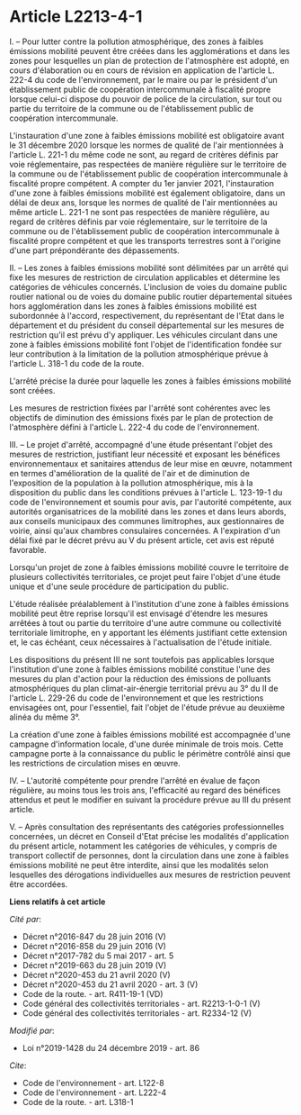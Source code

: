 # Article L2213-4-1

I. – Pour lutter contre la pollution atmosphérique, des zones à faibles émissions mobilité peuvent être créées dans les
agglomérations et dans les zones pour lesquelles un plan de protection de l'atmosphère est adopté, en cours d'élaboration ou
en cours de révision en application de l'article L. 222-4 du code de l'environnement, par le maire ou par le président d'un
établissement public de coopération intercommunale à fiscalité propre lorsque celui-ci dispose du pouvoir de police de la
circulation, sur tout ou partie du territoire de la commune ou de l'établissement public de coopération intercommunale.

L'instauration d'une zone à faibles émissions mobilité est obligatoire avant le 31 décembre 2020 lorsque les normes de
qualité de l'air mentionnées à l'article L. 221-1 du même code ne sont, au regard de critères définis par voie réglementaire,
pas respectées de manière régulière sur le territoire de la commune ou de l'établissement public de coopération
intercommunale à fiscalité propre compétent. A compter du 1er janvier 2021, l'instauration d'une zone à faibles émissions
mobilité est également obligatoire, dans un délai de deux ans, lorsque les normes de qualité de l'air mentionnées au même
article L. 221-1 ne sont pas respectées de manière régulière, au regard de critères définis par voie réglementaire, sur le
territoire de la commune ou de l'établissement public de coopération intercommunale à fiscalité propre compétent et que les
transports terrestres sont à l'origine d'une part prépondérante des dépassements.

II. – Les zones à faibles émissions mobilité sont délimitées par un arrêté qui fixe les mesures de restriction de circulation
applicables et détermine les catégories de véhicules concernés. L'inclusion de voies du domaine public routier national ou de
voies du domaine public routier départemental situées hors agglomération dans les zones à faibles émissions mobilité est
subordonnée à l'accord, respectivement, du représentant de l'Etat dans le département et du président du conseil
départemental sur les mesures de restriction qu'il est prévu d'y appliquer. Les véhicules circulant dans une zone à faibles
émissions mobilité font l'objet de l'identification fondée sur leur contribution à la limitation de la pollution
atmosphérique prévue à l'article L. 318-1 du code de la route.

L'arrêté précise la durée pour laquelle les zones à faibles émissions mobilité sont créées.

Les mesures de restriction fixées par l'arrêté sont cohérentes avec les objectifs de diminution des émissions fixés par le
plan de protection de l'atmosphère défini à l'article L. 222-4 du code de l'environnement.

III. – Le projet d'arrêté, accompagné d'une étude présentant l'objet des mesures de restriction, justifiant leur nécessité et
exposant les bénéfices environnementaux et sanitaires attendus de leur mise en œuvre, notamment en termes d'amélioration de
la qualité de l'air et de diminution de l'exposition de la population à la pollution atmosphérique, mis à la disposition du
public dans les conditions prévues à l'article L. 123-19-1 du code de l'environnement et soumis pour avis, par l'autorité
compétente, aux autorités organisatrices de la mobilité dans les zones et dans leurs abords, aux conseils municipaux des
communes limitrophes, aux gestionnaires de voirie, ainsi qu'aux chambres consulaires concernées. A l'expiration d'un délai
fixé par le décret prévu au V du présent article, cet avis est réputé favorable.

Lorsqu'un projet de zone à faibles émissions mobilité couvre le territoire de plusieurs collectivités territoriales, ce
projet peut faire l'objet d'une étude unique et d'une seule procédure de participation du public.

L'étude réalisée préalablement à l'institution d'une zone à faibles émissions mobilité peut être reprise lorsqu'il est
envisagé d'étendre les mesures arrêtées à tout ou partie du territoire d'une autre commune ou collectivité territoriale
limitrophe, en y apportant les éléments justifiant cette extension et, le cas échéant, ceux nécessaires à l'actualisation de
l'étude initiale.

Les dispositions du présent III ne sont toutefois pas applicables lorsque l'institution d'une zone à faibles émissions
mobilité constitue l'une des mesures du plan d'action pour la réduction des émissions de polluants atmosphériques du plan
climat-air-énergie territorial prévu au 3° du II de l'article L. 229-26 du code de l'environnement et que les restrictions
envisagées ont, pour l'essentiel, fait l'objet de l'étude prévue au deuxième alinéa du même 3°.

La création d'une zone à faibles émissions mobilité est accompagnée d'une campagne d'information locale, d'une durée minimale
de trois mois. Cette campagne porte à la connaissance du public le périmètre contrôlé ainsi que les restrictions de
circulation mises en œuvre.

IV. – L'autorité compétente pour prendre l'arrêté en évalue de façon régulière, au moins tous les trois ans, l'efficacité au
regard des bénéfices attendus et peut le modifier en suivant la procédure prévue au III du présent article.

V. – Après consultation des représentants des catégories professionnelles concernées, un décret en Conseil d'Etat précise les
modalités d'application du présent article, notamment les catégories de véhicules, y compris de transport collectif de
personnes, dont la circulation dans une zone à faibles émissions mobilité ne peut être interdite, ainsi que les modalités
selon lesquelles des dérogations individuelles aux mesures de restriction peuvent être accordées.

**Liens relatifs à cet article**

_Cité par_:

  - Décret n°2016-847 du 28 juin 2016 (V)
  - Décret n°2016-858 du 29 juin 2016 (V)
  - Décret n°2017-782 du 5 mai 2017 - art. 5
  - Décret n°2019-663 du 28 juin 2019 (V)
  - Décret n°2020-453 du 21 avril 2020 (V)
  - Décret n°2020-453 du 21 avril 2020 - art. 3 (V)
  - Code de la route. - art. R411-19-1 (VD)
  - Code général des collectivités territoriales - art. R2213-1-0-1 (V)
  - Code général des collectivités territoriales - art. R2334-12 (V)

_Modifié par_:

  - Loi n°2019-1428 du 24 décembre 2019 - art. 86

_Cite_:

  - Code de l'environnement - art. L122-8
  - Code de l'environnement - art. L222-4
  - Code de la route. - art. L318-1
